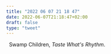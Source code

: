 ```yaml
---
title: "2022 06 07 21 18 47"
date: 2022-06-07T21:18:47+02:00
draft: false
type: "tweet"
---
```


<a href="" class="iconfont icon-music" title="rss"></a> &nbsp; Swamp Children, _Taste What's Rhythm_.
